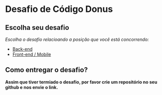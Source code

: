 # Desafio de Código Donus

## Escolha seu desafio

*Escolha o desafio relacioando a posição que você está concorrendo:*

- [Back-end](backend.md)
- [Front-end / Mobile](frontend-mobile.md)

## Como entregar o desafio?
**Assim que tiver termiado o desafio, por favor crie um repositório no seu github e nos envie o link.**
